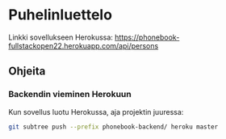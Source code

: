# Puhelinluettelo

Linkki sovellukseen Herokussa:
https://phonebook-fullstackopen22.herokuapp.com/api/persons

## Ohjeita

### Backendin vieminen Herokuun
Kun sovellus luotu Herokussa, aja projektin juuressa:

```sh
git subtree push --prefix phonebook-backend/ heroku master
```
